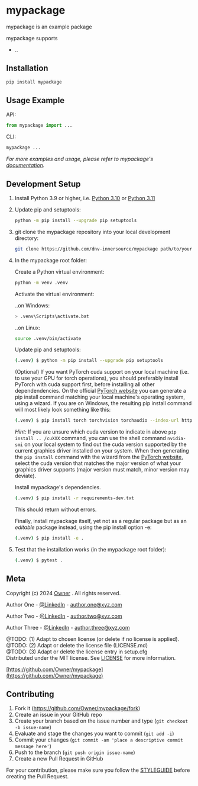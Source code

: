 # mypackage
mypackage is an example package

mypackage supports
* ..


## Installation

```sh
pip install mypackage
```

## Usage Example

API:

```py
from mypackage import ...
```

CLI:

```sh
mypackage ...
```

_For more examples and usage, please refer to mypackage's [documentation][mypackage_docs]._

## Development Setup

1. Install Python 3.9 or higher, i.e. [Python 3.10](https://www.python.org/downloads/release/python-3104/) or [Python 3.11](https://www.python.org/downloads/release/python-3114/)

2. Update pip and setuptools:

    ```sh
    python -m pip install --upgrade pip setuptools
    ```

3. git clone the mypackage repository into your local development directory:

    ```sh
    git clone https://github.com/dnv-innersource/mypackage path/to/your/dev/mypackage
    ```

4. In the mypackage root folder:

    Create a Python virtual environment:

    ```sh
    python -m venv .venv
    ```

    Activate the virtual environment:

    ..on Windows:

    ```sh
    > .venv\Scripts\activate.bat
    ```

    ..on Linux:

    ```sh
    source .venv/bin/activate
    ```

    Update pip and setuptools:

    ```sh
    (.venv) $ python -m pip install --upgrade pip setuptools
    ```

    (Optional) If you want PyTorch cuda support on your local machine
    (i.e. to use your GPU for torch operations), you should preferably install PyTorch with cuda support first, before installing all other dependendencies.
    On the official [PyTorch website](https://pytorch.org/get-started/locally/)
    you can generate a pip install command matching your local machine's operating system, using a wizard.
    If you are on Windows, the resulting pip install command will most likely look something like this:

    ```sh
    (.venv) $ pip install torch torchvision torchaudio --index-url https://download.pytorch.org/whl/cu118
    ```

    _Hint:_ If you are unsure which cuda version to indicate in above `pip install .. /cuXXX` command, you can use the shell command `nvidia-smi` on your local system to find out the cuda version supported by the current graphics driver installed on your system. When then generating the `pip install` command with the wizard from the [PyTorch website](https://pytorch.org/get-started/locally/), select the cuda version that matches the major version of what your graphics driver supports (major version must match, minor version may deviate).

    Install mypackage's dependencies. <br>

    ```sh
    (.venv) $ pip install -r requirements-dev.txt
    ```
    This should return without errors.

    Finally, install mypackage itself, yet not as a regular package but as an _editable_ package instead, using the pip install option -e:
    ```sh
    (.venv) $ pip install -e .
    ```

5. Test that the installation works (in the mypackage root folder):

    ```sh
    (.venv) $ pytest .
    ```

## Meta

Copyright (c) 2024 [Owner](https://github.com/Owner) . All rights reserved.

Author One - [@LinkedIn](https://www.linkedin.com/in/authorone) - author.one@xyz.com

Author Two - [@LinkedIn](https://www.linkedin.com/in/authortwo) - author.two@xyz.com

Author Three - [@LinkedIn](https://www.linkedin.com/in/authorthree) - author.three@xyz.com

@TODO: (1) Adapt to chosen license (or delete if no license is applied). <br>
@TODO: (2) Adapt or delete the license file (LICENSE.md) <br>
@TODO: (3) Adapt or delete the license entry in setup.cfg <br>
Distributed under the MIT license. See [LICENSE](LICENSE.md) for more information.

[https://github.com/Owner/mypackage](https://github.com/Owner/mypackage)

## Contributing

1. Fork it (<https://github.com/Owner/mypackage/fork>)
2. Create an issue in your GitHub repo
3. Create your branch based on the issue number and type (`git checkout -b issue-name`)
4. Evaluate and stage the changes you want to commit (`git add -i`)
5. Commit your changes (`git commit -am 'place a descriptive commit message here'`)
6. Push to the branch (`git push origin issue-name`)
7. Create a new Pull Request in GitHub

For your contribution, please make sure you follow the [STYLEGUIDE](STYLEGUIDE.md) before creating the Pull Request.

<!-- Markdown link & img dfn's -->
[mypackage_docs]: https://Owner.github.io/mypackage/README.html
